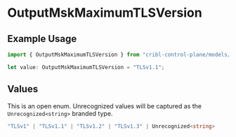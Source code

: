 # OutputMskMaximumTLSVersion

## Example Usage

```typescript
import { OutputMskMaximumTLSVersion } from "cribl-control-plane/models/operations";

let value: OutputMskMaximumTLSVersion = "TLSv1.1";
```

## Values

This is an open enum. Unrecognized values will be captured as the `Unrecognized<string>` branded type.

```typescript
"TLSv1" | "TLSv1.1" | "TLSv1.2" | "TLSv1.3" | Unrecognized<string>
```